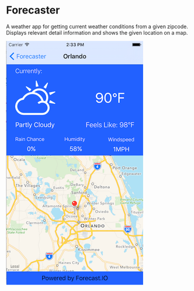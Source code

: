 # Forecaster

A weather app for getting current weather conditions from a given zipcode.  Displays relevant detail information and shows the given location on a map.

![DetailWeather](https://github.com/wiseguy16/Forecaster/blob/master/ForcasterScreen1.png)

